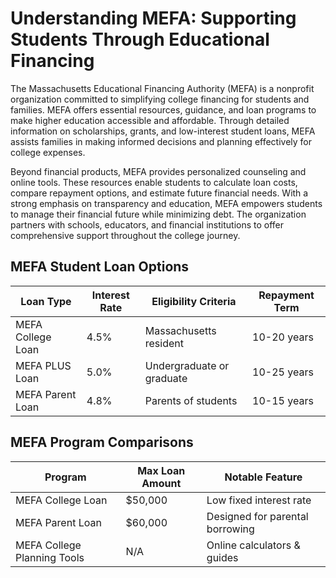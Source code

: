 # Understanding MEFA: Supporting Students Through Educational Financing

The Massachusetts Educational Financing Authority (MEFA) is a nonprofit organization committed to simplifying college financing for students and families. MEFA offers essential resources, guidance, and loan programs to make higher education accessible and affordable. Through detailed information on scholarships, grants, and low-interest student loans, MEFA assists families in making informed decisions and planning effectively for college expenses.

Beyond financial products, MEFA provides personalized counseling and online tools. These resources enable students to calculate loan costs, compare repayment options, and estimate future financial needs. With a strong emphasis on transparency and education, MEFA empowers students to manage their financial future while minimizing debt. The organization partners with schools, educators, and financial institutions to offer comprehensive support throughout the college journey.

## MEFA Student Loan Options

| Loan Type         | Interest Rate | Eligibility Criteria      | Repayment Term |
| ----------------- | ------------- | ------------------------- | -------------- |
| MEFA College Loan | 4.5%          | Massachusetts resident    | 10-20 years    |
| MEFA PLUS Loan    | 5.0%          | Undergraduate or graduate | 10-25 years    |
| MEFA Parent Loan  | 4.8%          | Parents of students       | 10-15 years    |

## MEFA Program Comparisons

| Program                     | Max Loan Amount | Notable Feature                 |
| --------------------------- | --------------- | ------------------------------- |
| MEFA College Loan           | $50,000         | Low fixed interest rate         |
| MEFA Parent Loan            | $60,000         | Designed for parental borrowing |
| MEFA College Planning Tools | N/A             | Online calculators & guides     |
